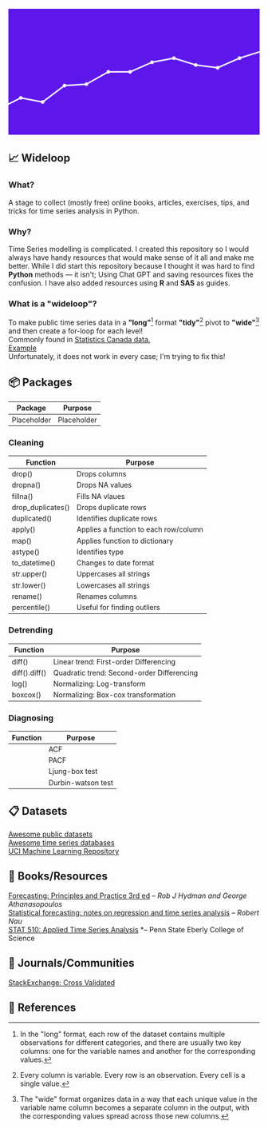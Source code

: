 ![Time series graph](https://github.com/aidanastridge/wideloop/blob/main/wideloop_banner.png)

## 📈 Wideloop 

### What?

A stage to collect (mostly free) online books, articles, exercises, tips, and tricks for time series analysis in Python.

### Why?

Time Series modelling is complicated. I created this repository so I would always have handy resources that would make sense of it all and make me better. While I did start this repository because I thought it was hard to find **Python** methods — it isn't; Using Chat GPT and saving resources fixes the confusion. I have also added resources using **R** and **SAS** as guides.

### What is a "wideloop"?

To make public time series data in a **"long"**[^1] format **"tidy"**[^2] pivot to **"wide"**[^3] and then create a for-loop for each level!  
Commonly found in [Statistics Canada data.](https://www150.statcan.gc.ca/n1/en/type/data)    
[Example](https://github.com/aidanastridge/wideloop/blob/main/wideloop/wideloop_example.ipynb)  
Unfortunately, it does not work in every case; I'm trying to fix this!

## 📦 Packages

| Package        | Purpose     |
| ------------- | ------------|
| Placeholder   | Placeholder |

### Cleaning 

| Function      | Purpose     |
| ------------- | ------------|
| drop()        | Drops columns|
| dropna()      |      Drops NA values       |
| fillna()      |          Fills NA vlaues   |
| drop_duplicates()      |      Drops duplicate rows       |
| duplicated()      |        Identifies duplicate rows     |
| apply()      |         Applies a function to each row/column    |
| map()      |         Applies function to dictionary    |
| astype()      |         Identifies type    |
| to_datetime()      |         Changes to date format    |
| str.upper()      |        Uppercases all strings     |
| str.lower()      |        Lowercases all strings     |
| rename()      |        Renames columns     |
| percentile()      |      Useful for finding outliers     |

### Detrending

| Function        | Purpose     |
| ------------- | ------------|
| diff()   | Linear trend: First-order Differencing |
| diff().diff()   | Quadratic trend: Second-order Differencing |
| log()   | Normalizing: Log-transform |
| boxcox()   | Normalizing: Box-cox transformation |

### Diagnosing

| Function        | Purpose     |
| ------------- | ------------|
|   | ACF |
|    | PACF |
|    | Ljung-box test |
|    | Durbin-watson test |


## 📋 Datasets

[Awesome public datasets](https://github.com/awesomedata/awesome-public-datasets)  
[Awesome time series databases](https://github.com/xephonhq/awesome-time-series-database)  
[UCI Machine Learning Repository](https://archive.ics.uci.edu/datasets)

## 📘 Books/Resources 

[Forecasting: Principles and Practice 3rd ed](https://otexts.com/fpp3/) *– Rob J Hydman and George Athanasopoulos*  
[Statistical forecasting: notes on regression and time series analysis](https://people.duke.edu/~rnau/411home.htm) *– Robert Nau*  
[STAT 510: Applied Time Series Analysis](https://online.stat.psu.edu/stat510/) *– Penn State Eberly College of Science  

## 📙 Journals/Communities

[StackExchange: Cross Validated](https://stats.stackexchange.com/)  

## 📕 References 

[^1]: In the "long" format, each row of the dataset contains multiple observations for different categories, and there are usually two key columns: one for the variable names and another for the corresponding values.
[^2]: Every column is variable.
Every row is an observation.
Every cell is a single value.
[^3]: The "wide" format organizes data in a way that each unique value in the variable name column becomes a separate column in the output, with the corresponding values spread across those new columns.
